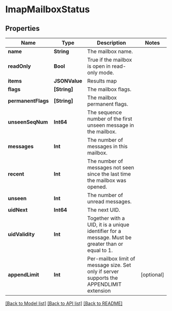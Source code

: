 # ImapMailboxStatus

## Properties
Name | Type | Description | Notes
------------ | ------------- | ------------- | -------------
**name** | **String** | The mailbox name. | 
**readOnly** | **Bool** | True if the mailbox is open in read-only mode. | 
**items** | **JSONValue** | Results map | 
**flags** | **[String]** | The mailbox flags. | 
**permanentFlags** | **[String]** | The mailbox permanent flags. | 
**unseenSeqNum** | **Int64** | The sequence number of the first unseen message in the mailbox. | 
**messages** | **Int** | The number of messages in this mailbox. | 
**recent** | **Int** | The number of messages not seen since the last time the mailbox was opened. | 
**unseen** | **Int** | The number of unread messages. | 
**uidNext** | **Int64** | The next UID. | 
**uidValidity** | **Int** | Together with a UID, it is a unique identifier for a message. Must be greater than or equal to 1. | 
**appendLimit** | **Int** | Per-mailbox limit of message size. Set only if server supports the APPENDLIMIT extension | [optional] 

[[Back to Model list]](../README#documentation-for-models) [[Back to API list]](../README#documentation-for-api-endpoints) [[Back to README]](../README)


